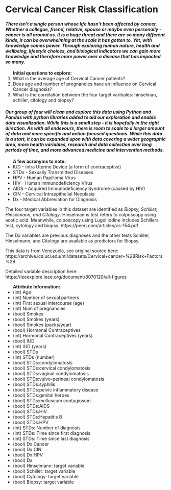 # Cervical Cancer Risk Classification

<h4><em>There isn't a single person whose life hasn't been affected by cancer. Whether a collegue, friend, relative, spouse or maybe even personally - cancer is all around us. It is a huge threat and there are so many different kinds, it can be overwhelming at the scale it has gotten to. Yet, with knowledge comes power. Through exploring human nature, health and wellbeing, lifestyle choices, and biological indicators we can gain more knowledge and therefore more power over a disease that has impacted so many.</em></h4>

<ol>
    <b>Initial questions to explore:</b>
    <li>What is the average age of Cervical Cancer patients?</li>
    <li>Does age and number of pregnancies have an influence on Cervical Cancer diagnosis?</li>
    <li>What is the correlation between the four target varibales: hinselman, schiller, citology and biopsy?</li>
</ol>

<h4><em>Our group of four will clean and explore this data using Python and Pandas with python libraries added to aid our exploration and enable data visualization. While this is a small step - it is hopefully in the right direction. As with all endevours, there is room to scale to a larger amount of data and more specific and action focused questions. While this data is a start, it can be expanded upon with data covering a wider geographic area, more health variables, research and data collection over long periods of time, and more advanced medicine and intervention methods.</em></h4>


<ul>
<b>A few acronyms to note:</b>
    <li>IUD - Intra Uterine Device (a form of contraceptive)</li>
    <li>STDs - Sexually Transmitted Diseases</li>
    <li>HPV - Human Papilloma Virus</li>
    <li>HIV - Human Immunodeficiency Virus</li>
    <li>AIDS - Acquired Immunodeficiency Syndrome (caused by HIV)</li>
    <li>CIN - Cervical Intraepithelial Neoplasia</li>
    <li>Dx - Medical Abbreviation for Diagnosis</li>
</ul>
    
<p>The four target variables in this dataset are identified as <em>Biopsy, Schiller, Hinselmann, and Citology</em>. Hinselmanns test refers to colposcopy
using acetic acid. Meanwhile, colposcopy using Lugol iodine includes
Schillers test, cytology and biopsy.
https://peerj.com/articles/cs-154.pdf</p>

<p>The Dx variables are previous diagnoses and the other tests Schiller, Hinselmann, and Citology are available as predictors for Biopsy.</p>

<p>This data is from Venezuela, see original source here: https://archive.ics.uci.edu/ml/datasets/Cervical+cancer+%28Risk+Factors%29</p>

<p>Detailed variable description here: https://ieeexplore.ieee.org/document/8070120/all-figures</p>

<ul>
<b>Attribute Information:</b>
<li>(int) Age</li>
<li>(int) Number of sexual partners</li>
<li>(int) First sexual intercourse (age)</li>
<li>(int) Num of pregnancies</li>
<li>(bool) Smokes</li>
<li>(bool) Smokes (years)</li>
<li>(bool) Smokes (packs/year)</li>
<li>(bool) Hormonal Contraceptives</li>
<li>(int) Hormonal Contraceptives (years)</li>
<li>(bool) IUD</li>
<li>(int) IUD (years)</li>
<li>(bool) STDs</li>
<li>(int) STDs (number)</li>
<li>(bool) STDs:condylomatosis</li>
<li>(bool) STDs:cervical condylomatosis</li>
<li>(bool) STDs:vaginal condylomatosis</li>
<li>(bool) STDs:vulvo-perineal condylomatosis</li>
<li>(bool) STDs:syphilis</li>
<li>(bool) STDs:pelvic inflammatory disease</li>
<li>(bool) STDs:genital herpes</li>
<li>(bool) STDs:molluscum contagiosum</li>
<li>(bool) STDs:AIDS</li>
<li>(bool) STDs:HIV</li>
<li>(bool) STDs:Hepatitis B</li>
<li>(bool) STDs:HPV</li>
<li>(int) STDs: Number of diagnosis</li>
<li>(int) STDs: Time since first diagnosis</li>
<li>(int) STDs: Time since last diagnosis</li>
<li>(bool) Dx:Cancer</li>
<li>(bool) Dx:CIN</li>
<li>(bool) Dx:HPV</li>
<li>(bool) Dx</li>
<li>(bool) Hinselmann: target variable</li>
<li>(bool) Schiller: target variable</li>
<li>(bool) Cytology: target variable</li>
<li>(bool) Biopsy: target variable</li>
</ul>
